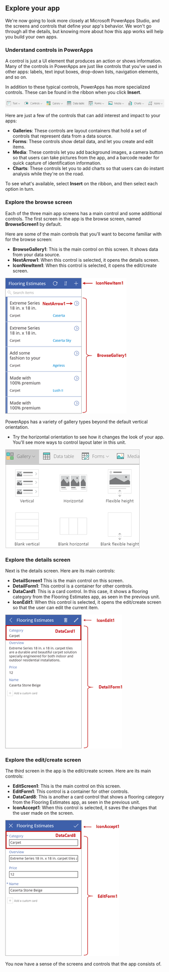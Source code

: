 ## Explore your app

We're now going to look more closely at Microsoft PowerApps Studio, and the screens and controls that define your app's behavior. We won't go through all the details, but knowing more about how this app works will help you build your own apps. 

### Understand controls in PowerApps
A control is just a UI element that produces an action or shows information. Many of the controls in PowerApps are just like controls that you've used in other apps: labels, text input boxes, drop-down lists, navigation elements, and so on.

In addition to these typical controls, PowerApps has more specialized controls. These can be found in the ribbon when you click **Insert**.

![Insert ribbon for PowerApps Studio](../media/powerapps-ribbon-controls.png)

Here are just a few of the controls that can add interest and impact to your apps:

- **Galleries**: These controls are layout containers that hold a set of controls that represent data from a data source.
- **Forms**: These controls show detail data, and let you create and edit items. 
- **Media**: These controls let you add background images, a camera button so that users can take pictures from the app, and a barcode reader for quick capture of identification information. 
- **Charts**: These controls let you to add charts so that users can do instant analysis while they're on the road.

To see what's available, select **Insert** on the ribbon, and then select each option in turn.

### Explore the browse screen

Each of the three main app screens has a main control and some additional controls. The first screen in the app is the browse screen, named **BrowseScreen1** by default. 

Here are some of the main controls that you'll want to become familiar with for the browse screen:

- **BrowseGallery1**: This is the main control on this screen. It shows data from your data source.
- **NextArrow1**: When this control is selected, it opens the details screen. 
- **IconNewItem1**: When this control is selected, it opens the edit/create screen.

![Browse screen with controls](../media/powerapps-browse-screen.png)

PowerApps has a variety of gallery types beyond the default vertical orientation. 

- Try the horizontal orientation to see how it changes the look of your app. You'll see more ways to control layout later in this unit.

![PowerApps gallery options](../media/powerapps-galleries.png)

### Explore the details screen
Next is the details screen. Here are its main controls:

- **DetailScreen1** This is the main control on this screen.
- **DetailForm1**: This control is a container for other controls.
- **DataCard1**: This is a card control. In this case, it shows a flooring category from the Flooring Estimates app, as seen in the previous unit. 
- **IconEdit1**: When this control is selected, it opens the edit/create screen so that the user can edit the current item.

![Details screen with controls](../media/powerapps-details-screen.png)

### Explore the edit/create screen
The third screen in the app is the edit/create screen. Here are its main controls:

- **EditScreen1**: This is the main control on this screen.
- **EditForm1**: This control is a container for other controls.
- **DataCard8**: This is another a card control that shows a flooring category from the Flooring Estimates app, as seen in the previous unit.
- **IconAccept1**: When this control is selected, it saves the changes that the user made on the screen.

![Edit/create screen with controls](../media/powerapps-edit-screen.png)

You now have a sense of the screens and controls that the app consists of. 